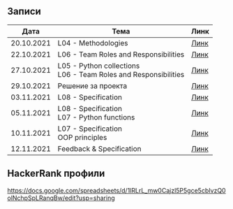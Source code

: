 ## Записи

|Дата|Тема|Линк|
|-----|-----|--------|
| 20.10.2021 | L04 - Methodologies | [Линк](https://drive.google.com/file/d/14IPzhfkhEPQLdcPNCLcatqjQyGdimDUl/view?usp=sharing) |
| 22.10.2021 | L06 - Team Roles and Responsibilities | [Линк](https://drive.google.com/file/d/1HdlYGFDlII1JKn0Q6CyAE0-blUiLIOzD/view?usp=sharing) |
| 27.10.2021 | L05 - Python collections<br/>L06 - Team Roles and Responsibilities | [Линк](https://drive.google.com/file/d/1TtvsXSrDK376vrGzXqKyu3s9_arXkN9V/view?usp=sharing) |
| 29.10.2021 | Решение за проекта | [Линк](https://drive.google.com/file/d/1lxve4AceBiiwONkOWDCz11bflE-1zZPu/view?usp=sharing) |
| 03.11.2021 | L08 - Specification | [Линк](https://drive.google.com/file/d/1lxve4AceBiiwONkOWDCz11bflE-1zZPu/view?usp=sharing) |
| 05.11.2021 | L08 - Specification<br/>L07 - Python functions | [Линк](https://drive.google.com/file/d/1OJlFW5-79cBhZYWWfIKtt0X4MqHqgrqr/view?usp=sharing) |9iuhhg
| 10.11.2021 | L07 - Specification<br/>OOP principles | [Линк](https://drive.google.com/file/d/1ZF6fc_DJnr0hufUOpTRzuORJiRHN9H6-/view?usp=sharing) |
| 12.11.2021 | Feedback & Specification | [Линк](https://drive.google.com/file/d/14UdTYcRATQBN2A4-tVUsktJhTR2NM-ws/view?usp=sharing) |

## HackerRank профили
https://docs.google.com/spreadsheets/d/1lRLrL_mw0Cajzl5P5gce5cbIvzQ0olNchpSpLRanqBw/edit?usp=sharing
